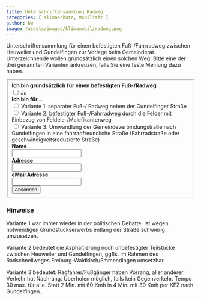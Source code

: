 ```yaml
---
title: Unterschriftensammlung Radweg
categories: [ Klimaschutz, Mobilität ]
author: bw
image: /assets/images/klimamobil/radweg.png
---
```


Unterschriftensammlung für einen befestigten Fuß-/Fahrradweg zwischen Heuweiler und Gundelfingen zur Vorlage beim Gemeinderat.
Unterzeichnende wollen grundsätzlich einen solchen Weg! Bitte eine der drei genannten Varianten ankreuzen, falls Sie eine feste Meinung dazu haben.

<form name="radweg" class="form-horizontal" method="POST" data-netlify="true" action="/thankyou">
<fieldset>

<!-- Form Name -->

<!-- Multiple Checkboxes (inline) -->
<div class="form-group">
  <label class="col-md-12 control-label" for="bindafuer"><strong>Ich bin grundsätzlich für einen befestigten Fuß-/Radweg</strong></label>
  <div class="col-md-12">
    <label class="checkbox-inline" for="bindafuer-0">
      <input type="checkbox" name="bindafuer" id="bindafuer-0" value="1">
      Ja
    </label>
  </div>
</div>

<!-- Multiple Radios -->
<div class="form-group">
  <label class="col-md-12 control-label" for="variante"><strong>Ich bin für...</strong></label>
  <div class="col-md-12">
  <div class="radio">
    <label for="variante-1">
      <input type="radio" name="variante" id="variante-1" value="1" required>
      Variante 1: separater Fuß-/ Radweg neben der Gundelfinger Straße
    </label>
	</div>
  <div class="radio">
    <label for="variante-2">
      <input type="radio" name="variante" id="variante-2" value="2">
      Variante 2: befestigter Fuß-/Fahrradweg durch die Felder mit Einbezug von Feldele-/Malefikantenweg
    </label>
	</div>
  <div class="radio">
    <label for="variante-3">
      <input type="radio" name="variante" id="variante-3" value="3">
      Variante 3: Umwandlung der Gemeindeverbindungstraße nach Gundelfingen in eine fahrradfreundliche Straße (Fahrradstraße oder geschwindigkeitsreduzierte Straße)
    </label>
	</div>
  </div>
</div>

<!-- Text input-->
<div class="form-group">
  <label class="col-md-12 control-label" for="name"><strong>Name</strong></label>  
  <div class="col-md-12">
  <input id="name" name="name" type="text" placeholder="" class="form-control input-md" required>
    
  </div>
</div>

<!-- Text input-->
<div class="form-group">
  <label class="col-md-12 control-label" for="adresse"><strong>Adresse</strong></label>  
  <div class="col-md-12">
  <input id="adresse" name="adresse" type="text" placeholder="" class="form-control input-md" required>
    
  </div>
</div>

<!-- Text input-->
<div class="form-group">
  <label class="col-md-12 control-label" for="email"><strong>eMail Adresse</strong></label>  
  <div class="col-md-12">
  <input id="email" name="email" type="email" placeholder="" class="form-control input-md" required>
    
  </div>
</div>

<!-- Button -->
<div class="form-group">
  <div class="col-md-12">
    <button id="absenden" name="absenden" class="btn btn-primary">Absenden</button>
  </div>
</div>

</fieldset>
</form>

### Hinweise

Variante 1 war immer wieder in der politischen Debatte. Ist wegen notwendigen Grundstückserwerbs entlang der Straße schwierig umzusetzen.

Variante 2 bedeutet die Asphaltierung noch unbefestigter Teilstücke zwischen Heuweiler und Gundelfingen, ggfls. im Rahmen des Radschnellweges Freiburg-Waldkirch/Emmendingen umsetzbar.

Variante 3 bedeutet: Radfahrer/Fußgänger haben Vorrang, aller anderer Verkehr hat Nachrang. Überholen möglich, falls kein Gegenverkehr. Tempo 30 max. für alle. Statt 2 Min. mit 60 Kmh in 4 Min. mit 30 Kmh per KFZ nach Gundelfingen.